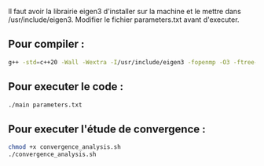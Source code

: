 Il faut avoir la librairie eigen3 d'installer sur la machine et le mettre dans /usr/include/eigen3.
Modifier le fichier parameters.txt avant d'executer.

## Pour compiler :
```bash
g++ -std=c++20 -Wall -Wextra -I/usr/include/eigen3 -fopenmp -O3 -ftree-vectorize -march=native -mtune=native -flto=auto -fexceptions -fno-strict-aliasing -Wno-unused-variable main.cpp -o main
```

## Pour executer le code :
```bash
./main parameters.txt
```
## Pour executer l'étude de convergence :
```bash
chmod +x convergence_analysis.sh
./convergence_analysis.sh
```
